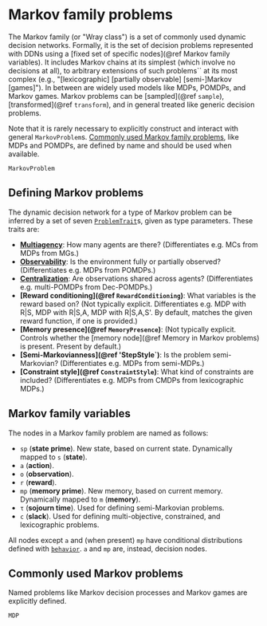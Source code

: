 # Markov family problems

The Markov family (or "Wray class") is a set of commonly used dynamic decision networks.
Formally, it is the set of decision problems represented with DDNs using a [fixed set of
specific nodes](@ref Markov family variables). It includes Markov chains at its simplest
(which involve no decisions at all), to arbitrary extensions of such problems`` at its most
complex (e.g., "\[lexicographic\] \[partially observable\] \[semi-\]Markov \[games\]"). In
between are widely used models like MDPs, POMDPs, and Markov games. Markov problems can be
[sampled](@ref `sample`), [transformed](@ref `transform`), and in general treated like
generic decision problems.

Note that it is rarely necessary to explicitly construct and interact with general
`MarkovProblem`s. [Commonly used Markov family problems](@ref), like MDPs and POMDPs, are
defined by name and should be used when available.

```@docs
MarkovProblem
```

## Defining Markov problems
The dynamic decision network for a type of Markov problem can be inferred by a set of seven
[`ProblemTrait`](@ref)s, given as type parameters. These traits are:

- **[Multiagency](@ref)**: How many agents are there? (Differentiates e.g. MCs from MDPs
  from MGs.)
- **[Observability](@ref)**: Is the environment fully or partially observed? (Differentiates
  e.g. MDPs from POMDPs.)
- **[Centralization](@ref)**: Are observations shared across agents? (Differentiates e.g.
  multi-POMDPs from Dec-POMDPs.)
- **[Reward conditioning](@ref `RewardConditioning`)**: What variables is the reward based
  on? (Not typically explicit. Differentiates e.g. MDP with R|S, MDP with R|S,A, MDP with
  R|S,A,S'. By default, matches the given reward function, if one is provided.)
- **[Memory presence](@ref `MemoryPresence`)**:  (Not typically explicit. Controls whether
  the [memory node](@ref Memory in Markov problems) is present. Present by default.)
- **[Semi-Markovianness](@ref 'StepStyle`)**: Is the problem semi-Markovian? (Differentiates
  e.g. MDPs from semi-MDPs.)
- **[Constraint style](@ref `ConstraintStyle`)**: What kind of constraints are included?
  (Differentiates e.g. MDPs from CMDPs from lexicographic MDPs.)


## Markov family variables
The nodes in a Markov family problem are named as follows:
* `sp` (**state prime**). New state, based on current state. Dynamically mapped to `s`
  (**state**).
* `a` (**action**).
* `o` (**observation**).
* `r` (**reward**).
* `mp` (**memory prime**). New memory, based on current memory. Dynamically mapped to `m`
  (**memory**).
* `τ` (**sojourn time**). Used for defining semi-Markovian problems.
* `c` (**slack**). Used for defining multi-objective, constrained, and lexicographic
  problems.

All nodes except `a` and (when present) `mp` have conditional distributions defined with
[`behavior`](@ref). `a` and `mp` are, instead, decision nodes.


## Commonly used Markov problems
Named problems like Markov decision processes and Markov games are explicitly defined.

```@docs
MDP
```
